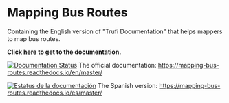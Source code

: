 # Mapping Bus Routes

Containing the English version of "Trufi Documentation" that helps mappers to map bus routes.

**Click [here](docs/index.md) to get to the documentation.**

[![Documentation Status](https://readthedocs.org/projects/mapping-bus-routes/badge/?version=master)](https://mapping-bus-routes.readthedocs.io/en/latest/?badge=master) The official documentation: https://mapping-bus-routes.readthedocs.io/en/master/

[![Estatus de la documentación](https://readthedocs.org/projects/mapping-documentation-spanish/badge/?version=master)](https://mapping-documentation-spanish.readthedocs.io/es/master/?badge=master) The Spanish version: https://mapping-bus-routes.readthedocs.io/es/master/
